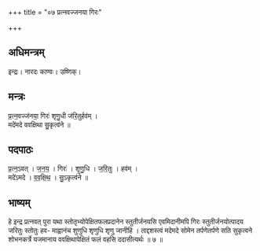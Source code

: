 +++
title = "०७ प्रत्नवज्जनया गिरः"

+++
## अधिमन्त्रम्
इन्द्रः। नारदः काण्वः। उष्णिक्।

## मन्त्रः
प्र॒त्न॒वज्ज॑नया॒ गिरः॑ शृणु॒धी ज॑रि॒तुर्हव॑म् ।  
मदे॑मदे ववक्षिथा सु॒कृत्व॑ने ॥

## पदपाठः
प्र॒त्न॒ऽवत् । ज॒न॒य॒ । गिरः॑ । शृ॒णु॒धि । ज॒रि॒तुः । हव॑म् ।  
मदे॑ऽमदे । व॒व॒क्षि॒थ॒ । सु॒ऽकृत्व॑ने ॥

## भाष्यम्
हे इन्द्र प्रत्नवत् पुरा यथा स्तोतृभ्योपेक्षितफलप्रदानेन स्तुतीर्जनयसि एवमिदानीमपि गिरः स्तुतीर्जनयोत्पादय जरितुः स्तोतुः हव- माह्वानंच शुणुधि शृणुधि शृणु जानीहि । ताद्दशस्त्वं मदेमदे सोमेन तर्पणेतर्पणे सति सुकृत्वने शोभनकर्त्रे यजमानाय ववक्षिथापेक्षितं फलं वहसि ददासीत्यर्थः ॥ ७ ॥